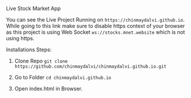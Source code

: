 Live Stock Market App

You can see the Live Project Running on `https://chinmaydalvi.github.io`. While going to this link make sure to disable https context of your browser as this project is using Web Socket `ws://stocks.mnet.website` which is not using https.


Installations Steps:

1. Clone Repo `git clone https://github.com/chinmaydalvi/chinmaydalvi.github.io.git`

2. Go to Folder  `cd chinmaydalvi.github.io`

3. Open index.html in Browser.


